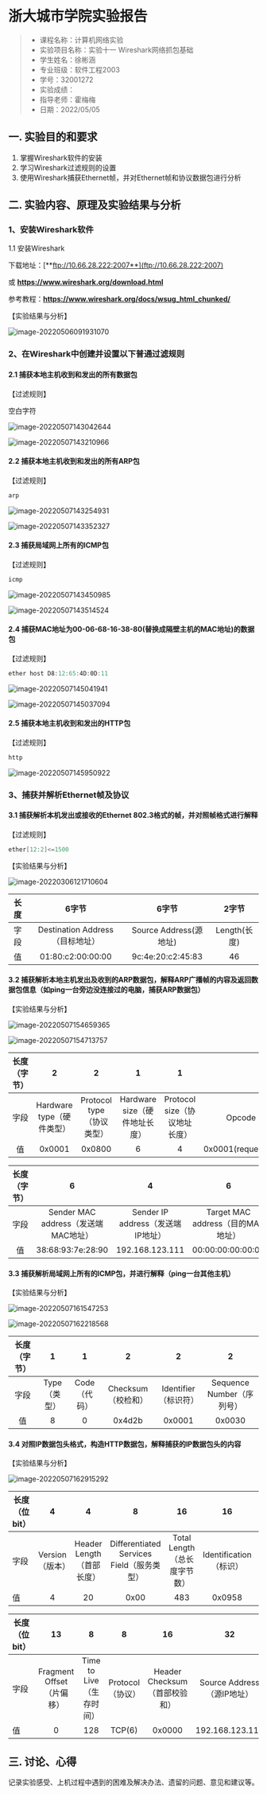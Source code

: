 # 浙大城市学院实验报告

> - 课程名称：计算机网络实验       
> - 实验项目名称：实验十一 Wireshark网络抓包基础     
> - 学生姓名：徐彬涵
> - 专业班级：软件工程2003
> - 学号：32001272 
> - 实验成绩：
> - 指导老师：霍梅梅
> - 日期：2022/05/05  

## 一. 实验目的和要求

1. 掌握Wireshark软件的安装
2. 学习Wireshark过滤规则的设置
3. 使用Wireshark捕获Ethernet帧，并对Ethernet帧和协议数据包进行分析

 

## 二. 实验内容、原理及实验结果与分析

### 1、**安装Wireshark软件**

1.1 安装Wireshark

下载地址：[**ftp://10.66.28.222:2007**](ftp://10.66.28.222:2007) 

或 **https://www.wireshark.org/download.html**

参考教程：**https://www.wireshark.org/docs/wsug_html_chunked/**

【实验结果与分析】

![image-20220506091931070](https://gitee.com/bexh0lder/image-host/raw/master/img/image-20220506091931070.png)

### 2、**在Wireshark中创建并设置以下普通过滤规则**

#### 2.1 捕获本地主机收到和发出的所有数据包

【过滤规则】

 空白字符

![image-20220507143042644](https://gitee.com/bexh0lder/image-host/raw/master/img/image-20220507143042644.png)

![image-20220507143210966](https://gitee.com/bexh0lder/image-host/raw/master/img/image-20220507143210966.png)

#### 2.2 捕获本地主机收到和发出的所有ARP包

【过滤规则】

```powershell
arp
```

![image-20220507143254931](https://gitee.com/bexh0lder/image-host/raw/master/img/image-20220507143254931.png)

![image-20220507143352327](https://gitee.com/bexh0lder/image-host/raw/master/img/image-20220507143352327.png)

#### 2.3 捕获局域网上所有的ICMP包

【过滤规则】

```powershell
icmp
```

![image-20220507143450985](https://gitee.com/bexh0lder/image-host/raw/master/img/image-20220507143450985.png)

![image-20220507143514524](C:\Users\Bexh0lder\AppData\Roaming\Typora\typora-user-images\image-20220507143514524.png)

#### 2.4 捕获MAC地址为00-06-68-16-38-80(替换成隔壁主机的MAC地址)的数据包

【过滤规则】

```powershell
ether host D8:12:65:4D:0D:11
```

![image-20220507145041941](https://gitee.com/bexh0lder/image-host/raw/master/img/image-20220507145041941.png)

![image-20220507145037094](https://gitee.com/bexh0lder/image-host/raw/master/img/image-20220507145037094.png)

#### 2.5 捕获本地主机收到和发出的HTTP包

【过滤规则】

```powershell
http
```

 ![image-20220507145950922](https://gitee.com/bexh0lder/image-host/raw/master/img/image-20220507145950922.png)

 

### 3、**捕获并解析Ethernet帧及协议**

#### 3.1 捕获解析本机发出或接收的Ethernet 802.3格式的帧，并对照帧格式进行解释

【过滤规则】

```powershell
ether[12:2]<=1500
```

【实验结果与分析】

![image-20220306121710604](https://img-blog.csdnimg.cn/img_convert/3dbaf43ef63f77b5837754f3b62cd074.png)

| 长度 |              6字节              |         6字节          |    2字节     |
| :--: | :-----------------------------: | :--------------------: | :----------: |
| 字段 | Destination Address（目标地址） | Source Address(源地址) | Length(长度) |
|  值  |        01:80:c2:00:00:00        |   9c:4e:20:c2:45:83    |      46      |

#### 3.2 捕获解析本地主机发出及收到的ARP数据包，解释ARP广播帧的内容及返回数据包信息（如ping一台旁边没连接过的电脑，捕获ARP数据包）

【实验结果与分析】

![image-20220507154659365](https://gitee.com/bexh0lder/image-host/raw/master/img/image-20220507154659365.png)

![image-20220507154713757](https://gitee.com/bexh0lder/image-host/raw/master/img/image-20220507154713757.png)

| 长度（字节） |             2             |             2             |               1               |               1               |               2               |
| :----------: | :-----------------------: | :-----------------------: | :---------------------------: | :---------------------------: | :---------------------------: |
|     字段     | Hardware type（硬件类型） | Protocol type（协议类型） | Hardware size（硬件地址长度） | Protocol size（协议地址长度） |      Opcode（操作类型）       |
|      值      |          0x0001           |          0x0800           |               6               |               4               | 0x0001(request)/0x0002(reply) |

| 长度（字节） |                  6                  |                 4                 |                 6                 |                4                |
| :----------: | :---------------------------------: | :-------------------------------: | :-------------------------------: | :-----------------------------: |
|     字段     | Sender MAC address（发送端MAC地址） | Sender IP address（发送端IP地址） | Target MAC address（目的MAC地址） | Target IP address（目的IP地址） |
|      值      |          38:68:93:7e:28:90          |          192.168.123.111          |         00:00:00:00:00:00         |         192.168.123.117         |

#### 3.3 捕获解析局域网上所有的ICMP包，并进行解释（ping一台其他主机）

【实验结果与分析】

![image-20220507161547253](https://gitee.com/bexh0lder/image-host/raw/master/img/image-20220507161547253.png)

![image-20220507162218568](https://gitee.com/bexh0lder/image-host/raw/master/img/image-20220507162218568.png)



| 长度（字节） |      1       |      1       |         2          |          2           |             2             |
| :----------: | :----------: | :----------: | :----------------: | :------------------: | :-----------------------: |
|     字段     | Type（类型） | Code（代码） | Checksum（校检和） | Identifier（标识符） | Sequence Number（序列号） |
|      值      |      8       |      0       |       0x4d2b       |        0x0001        |          0x0030           |

 

#### 3.4 对照IP数据包头格式，构造HTTP数据包，解释捕获的IP数据包头的内容

【实验结果与分析】

![image-20220507162915292](https://gitee.com/bexh0lder/image-host/raw/master/img/image-20220507162915292.png)

| 长度（位bit） |        4        |             4             |                     8                     |              16              |           16           |       3       |
| ------------- | :-------------: | :-----------------------: | :---------------------------------------: | :--------------------------: | :--------------------: | :-----------: |
| 字段          | Version（版本） | Header Length（首部长度） | Differentiated Services Field（服务类型） | Total Length（总长度字节数） | Identification（标识） | Flags（标志） |
| 值            |        4        |            20             |                   0x00                    |             483              |         0x0958         |     0x40      |

| 长度（位bit） |            13             |            8             |        8         |              16               |             32             |                32                |
| ------------- | :-----------------------: | :----------------------: | :--------------: | :---------------------------: | :------------------------: | :------------------------------: |
| 字段          | Fragment Offset（片偏移） | Time to Live（生存时间） | Protocol（协议） | Header Checksum（首部校验和） | Source Address（源IP地址） | Desination Address（目的IP地址） |
| 值            |             0             |           128            |      TCP(6)      |            0x0000             |      192.168.123.111       |         202.107.195.209          |

## 三. 讨论、心得

记录实验感受、上机过程中遇到的困难及解决办法、遗留的问题、意见和建议等。